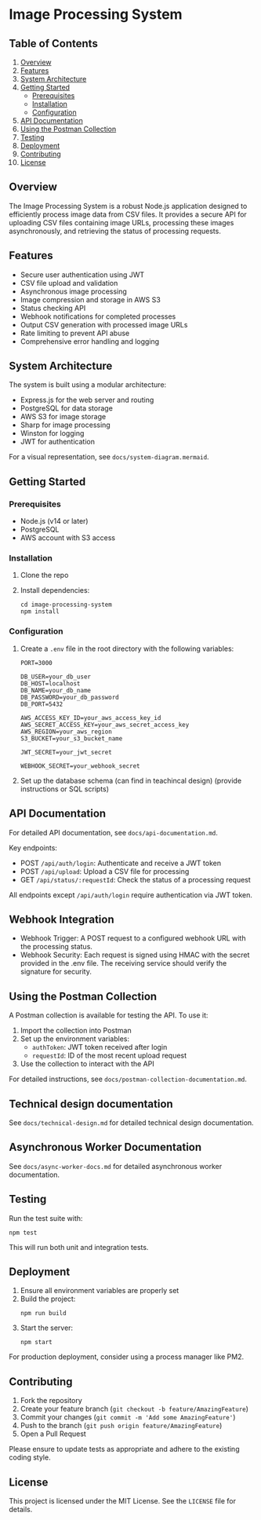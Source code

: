 # Image Processing System

## Table of Contents
1. [Overview](#overview)
2. [Features](#features)
3. [System Architecture](#system-architecture)
4. [Getting Started](#getting-started)
   - [Prerequisites](#prerequisites)
   - [Installation](#installation)
   - [Configuration](#configuration)
5. [API Documentation](#api-documentation)
6. [Using the Postman Collection](#using-the-postman-collection)
7. [Testing](#testing)
8. [Deployment](#deployment)
9. [Contributing](#contributing)
10. [License](#license)

## Overview

The Image Processing System is a robust Node.js application designed to efficiently process image data from CSV files. It provides a secure API for uploading CSV files containing image URLs, processing these images asynchronously, and retrieving the status of processing requests.

## Features

- Secure user authentication using JWT
- CSV file upload and validation
- Asynchronous image processing
- Image compression and storage in AWS S3
- Status checking API
- Webhook notifications for completed processes
- Output CSV generation with processed image URLs
- Rate limiting to prevent API abuse
- Comprehensive error handling and logging

## System Architecture

The system is built using a modular architecture:

- Express.js for the web server and routing
- PostgreSQL for data storage
- AWS S3 for image storage
- Sharp for image processing
- Winston for logging
- JWT for authentication

For a visual representation, see `docs/system-diagram.mermaid`.

## Getting Started

### Prerequisites

- Node.js (v14 or later)
- PostgreSQL
- AWS account with S3 access

### Installation

1. Clone the repo

2. Install dependencies:
   ```
   cd image-processing-system
   npm install
   ```

### Configuration

1. Create a `.env` file in the root directory with the following variables:
   ```
   PORT=3000

   DB_USER=your_db_user
   DB_HOST=localhost
   DB_NAME=your_db_name
   DB_PASSWORD=your_db_password
   DB_PORT=5432

   AWS_ACCESS_KEY_ID=your_aws_access_key_id
   AWS_SECRET_ACCESS_KEY=your_aws_secret_access_key
   AWS_REGION=your_aws_region   
   S3_BUCKET=your_s3_bucket_name

   JWT_SECRET=your_jwt_secret

   WEBHOOK_SECRET=your_webhook_secret

   ```

2. Set up the database schema (can find in teachincal design) (provide instructions or SQL scripts)

## API Documentation

For detailed API documentation, see `docs/api-documentation.md`.

Key endpoints:
- POST `/api/auth/login`: Authenticate and receive a JWT token
- POST `/api/upload`: Upload a CSV file for processing
- GET `/api/status/:requestId`: Check the status of a processing request

All endpoints except `/api/auth/login` require authentication via JWT token.

## Webhook Integration

- Webhook Trigger: A POST request to a configured webhook URL with the processing status.
- Webhook Security: Each request is signed using HMAC with the secret provided in the .env file. The receiving service should verify the signature for security.

## Using the Postman Collection

A Postman collection is available for testing the API. To use it:

1. Import the collection into Postman
2. Set up the environment variables:
   - `authToken`: JWT token received after login
   - `requestId`: ID of the most recent upload request
3. Use the collection to interact with the API

For detailed instructions, see `docs/postman-collection-documentation.md`.

## Technical design documentation

See `docs/technical-design.md` for detailed technical design documentation.

## Asynchronous Worker Documentation

See `docs/async-worker-docs.md` for detailed asynchronous worker documentation.

## Testing

Run the test suite with:
```
npm test
```

This will run both unit and integration tests.

## Deployment

1. Ensure all environment variables are properly set
2. Build the project:
   ```
   npm run build
   ```
3. Start the server:
   ```
   npm start
   ```

For production deployment, consider using a process manager like PM2.

## Contributing

1. Fork the repository
2. Create your feature branch (`git checkout -b feature/AmazingFeature`)
3. Commit your changes (`git commit -m 'Add some AmazingFeature'`)
4. Push to the branch (`git push origin feature/AmazingFeature`)
5. Open a Pull Request

Please ensure to update tests as appropriate and adhere to the existing coding style.

## License

This project is licensed under the MIT License. See the `LICENSE` file for details.
